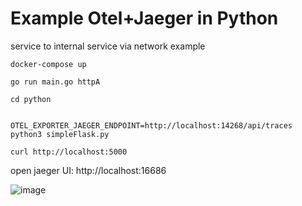 
# Example Otel+Jaeger in Python


service to internal service via network example

```
docker-compose up

go run main.go httpA

cd python


OTEL_EXPORTER_JAEGER_ENDPOINT=http://localhost:14268/api/traces python3 simpleFlask.py

curl http://localhost:5000

```

open jaeger UI: http://localhost:16686

![image](https://user-images.githubusercontent.com/1061610/217779376-c9531e08-1d37-493e-b321-8f05e142f1e9.png)
